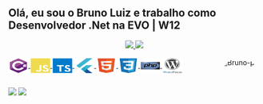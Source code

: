 ## Olá, eu sou o Bruno Luiz e trabalho como Desenvolvedor .Net na EVO | W12
<div align="center">
  <a href="https://github.com/brunoluizdossantos">
  <img height="180em" src="https://github-readme-stats.vercel.app/api?username=brunoluizdossantos&show_icons=true&theme=dracula&include_all_commits=true&count_private=true"/>
  <img height="180em" src="https://github-readme-stats.vercel.app/api/top-langs/?username=brunoluizdossantos&layout=compact&langs_count=7&theme=dracula"/>
</div>

<div style="display: inline_block">
  <br>
  <img align="center" alt="Bruno-Csharp" height="30" width="40" src="https://raw.githubusercontent.com/devicons/devicon/master/icons/csharp/csharp-original.svg">
  <img align="center" alt="Bruno-Js" height="30" width="40" src="https://raw.githubusercontent.com/devicons/devicon/master/icons/javascript/javascript-plain.svg">
  <img align="center" alt="Bruno-Ts" height="30" width="40" src="https://raw.githubusercontent.com/devicons/devicon/master/icons/typescript/typescript-plain.svg">
  <img align="center" alt="Bruno-Flutter" height="30" width="40" src="https://raw.githubusercontent.com/devicons/devicon/master/icons/flutter/flutter-original.svg">
  <img align="center" alt="Bruno-HTML" height="30" width="40" src="https://raw.githubusercontent.com/devicons/devicon/master/icons/html5/html5-original.svg">
  <img align="center" alt="Bruno-CSS" height="30" width="40" src="https://raw.githubusercontent.com/devicons/devicon/master/icons/css3/css3-original.svg">
  <img align="center" alt="Bruno-Php" height="30" width="40" src="https://raw.githubusercontent.com/devicons/devicon/master/icons/php/php-original.svg">
  <img align="center" alt="Bruno-WordPress" height="30" width="40" src="https://raw.githubusercontent.com/devicons/devicon/master/icons/wordpress/wordpress-original.svg">
  <img align="right" alt="Bruno-pic" height="120" style="border-radius:50px;" src="https://avatars.githubusercontent.com/u/43623062?width=676&height=676">
</div>
  
  ##
 
<div>
  <a href="https://www.linkedin.com/in/bruno-luiz-santos/" target="_blank"><img src="https://img.shields.io/badge/-LinkedIn-%230077B5?style=for-the-badge&logo=linkedin&logoColor=white" target="_blank"></a>
  <a href="mailto:brunoluizdossantos@gmail.com"><img src="https://img.shields.io/badge/-Gmail-%23333?style=for-the-badge&logo=gmail&logoColor=white" target="_blank"></a>
</div>
